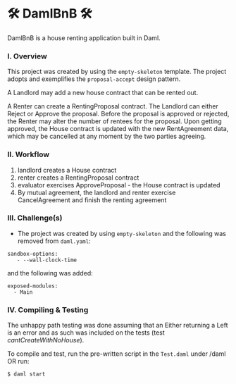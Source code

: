 # 🛠️ DamlBnB 🛠️

DamlBnB is a house renting application built in Daml.

### I. Overview

This project was created by using the `empty-skeleton` template. The project adopts and exemplifies the `proposal-accept` design pattern.

A Landlord may add a new house contract that can be rented out.

A Renter can create a RentingProposal contract. The Landlord can either Reject or Approve the proposal. Before the proposal is approved or rejected, the Renter may alter the number of rentees for the proposal. Upon getting approved, the House contract is updated with the new RentAgreement data, which may be cancelled at any moment by the two parties agreeing.

### II. Workflow

1. landlord creates a House contract
2. renter creates a RentingProposal contract
3. evaluator exercises ApproveProposal - the House contract is updated
4. By mutual agreement, the landlord and renter exercise CancelAgreement and finish the renting agreement

### III. Challenge(s)

* The project was created by using `empty-skeleton` and the following was removed from `daml.yaml`:

```
sandbox-options:
   - --wall-clock-time
```

and the following was added:

```
exposed-modules:
  - Main
```

### IV. Compiling & Testing

The unhappy path testing was done assuming that an Either returning a Left is an error and as such was included on the tests (test *cantCreateWithNoHouse*).

To compile and test, run the pre-written script in the `Test.daml` under /daml OR run:

```
$ daml start
```
